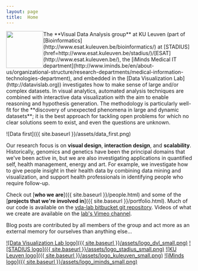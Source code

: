 ```yaml
---
layout: page
title:  Home
---
```

<img style="float: left;" width="100" style="float:left; margin: 0px 10px 10px 0px;" src="{{ site.baseurl }}/assets/vda-lab_logo.png">
The **Visual Data Analysis group** at KU Leuven (part of [Bioinformatics](http://www.esat.kuleuven.be/bioinformatics/) at [STADIUS](href=http://www.esat.kuleuven.be/stadius/)/[ESAT](http://www.esat.kuleuven.be/), the [iMinds Medical IT department](http://www.iminds.be/en/about-us/organizational-structure/research-departments/medical-information-technologies-department), and embedded in the [Data Visualization Lab](http://datavislab.org)) investigates how to make sense of large and/or complex datasets. In visual analytics, automated analysis techniques are combined with interactive data visualization with the aim to enable reasoning and hypothesis generation. The methodology is particularly well-fit for the **discovery of unexpected phenomena in large and dynamic datasets**; it is the best approach for tackling open problems for which no clear solutions seem to exist, and even the questions are unknown.

![Data first]({{ site.baseurl }}/assets/data_first.png)

Our research focus is on **visual design**, **interaction design**, and **scalability**. Historically, genomics and genetics have been the principal domains that we've been active in, but we are also investigating applications in quantified self, health management, energy and art. For example, we investigate how to give people insight in their health data by combining data mining and visualization, and support health professionals in identifying people who require follow-up.

Check out [**who we are**]({{ site.baseurl }}/people.html) and some of the [**projects that we're involved in**]({{ site.baseurl }}/portfolio.html). Much of our code is available on the [vda-lab bitbucket git repository](http://bitbucket.org/vda-lab). Videos of what we create are available on the [lab's Vimeo channel](https://vimeo.com/channels/879988).

Blog posts are contributed by all members of the group and act more as an external memory for ourselves than anything else...

[![Data Visualization Lab logo]({{ site.baseurl }}/assets/logo_dvl_small.png)](http://datavislab.org)
[![STADIUS logo]({{ site.baseurl }}/assets/logo_stadius_small.png)](http://esat.kuleuven.be/stadius)
[![KU Leuven logo]({{ site.baseurl }}/assets/logo_kuleuven_small.png)](http://www.kuleuven.be)
[![iMinds logo]({{ site.baseurl }}/assets/logo_iminds_small.png)](http://www.iminds.be)
